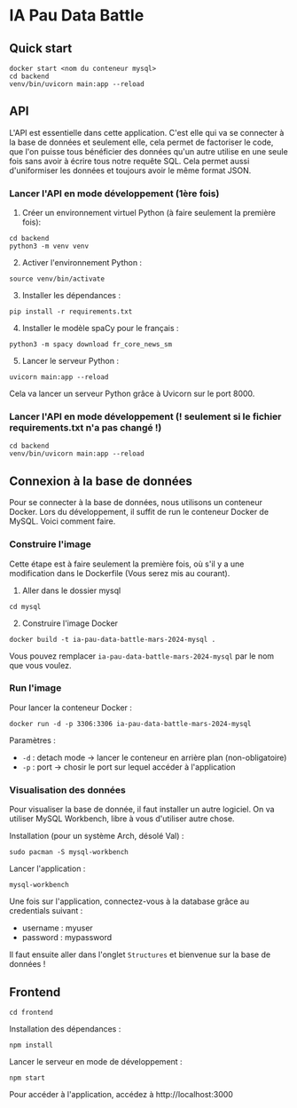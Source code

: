 # IA Pau Data Battle

## Quick start
```
docker start <nom du conteneur mysql>
cd backend
venv/bin/uvicorn main:app --reload
```

## API

L'API est essentielle dans cette application. C'est elle qui va se connecter à la base de données et seulement elle, cela permet de factoriser le code, que l'on puisse tous bénéficier des données qu'un autre utilise en une seule fois sans avoir à écrire tous notre requête SQL. Cela permet aussi d'uniformiser les données et toujours avoir le même format JSON.

### Lancer l'API en mode développement (1ère fois)

1. Créer un environnement virtuel Python (à faire seulement la première fois):

```shell
cd backend
python3 -m venv venv 
```

2. Activer l'environnement Python :
```shell
source venv/bin/activate
```

3. Installer les dépendances :
```shell
pip install -r requirements.txt
```

4. Installer le modèle spaCy pour le français :
```shell
python3 -m spacy download fr_core_news_sm
```

5. Lancer le serveur Python :
```shell
uvicorn main:app --reload
```

Cela va lancer un serveur Python grâce à Uvicorn sur le port 8000.

### Lancer l'API en mode développement (! seulement si le fichier requirements.txt n'a pas changé !)

```shell
cd backend
venv/bin/uvicorn main:app --reload
```

## Connexion à la base de données

Pour se connecter à la base de données, nous utilisons un conteneur Docker. Lors du développement, il suffit de run le conteneur Docker de MySQL. Voici comment faire.

### Construire l'image

Cette étape est à faire seulement la première fois, où s'il y a une modification dans le Dockerfile (Vous serez mis au courant).

1. Aller dans le dossier mysql
```shell
cd mysql
```

2. Construire l'image Docker
```shell
docker build -t ia-pau-data-battle-mars-2024-mysql .
```

Vous pouvez remplacer `ia-pau-data-battle-mars-2024-mysql` par le nom que vous voulez.

### Run l'image

Pour lancer la conteneur Docker :
```shell
docker run -d -p 3306:3306 ia-pau-data-battle-mars-2024-mysql
```

Paramètres :
- `-d` : detach mode -> lancer le conteneur en arrière plan (non-obligatoire)
- `-p` : port -> chosir le port sur lequel accéder à l'application

### Visualisation des données

Pour visualiser la base de donnée, il faut installer un autre logiciel. On va utiliser MySQL Workbench, libre à vous d'utiliser autre chose.

Installation (pour un système Arch, désolé Val) :
```shell
sudo pacman -S mysql-workbench 
```

Lancer l'application :
```shell
mysql-workbench
```

Une fois sur l'application, connectez-vous à la database grâce au credentials suivant :
- username : myuser
- password : mypassword

Il faut ensuite aller dans l'onglet `Structures` et bienvenue sur la base de données !

## Frontend

```shell
cd frontend
```

Installation des dépendances :
```shell
npm install
```

Lancer le serveur en mode de développement :
```shell
npm start
```

Pour accéder à l'application, accédez à http://localhost:3000